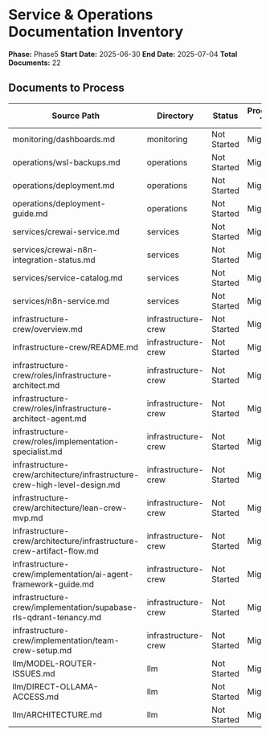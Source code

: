 # Service & Operations Documentation Inventory

**Phase:** Phase5
**Start Date:** 2025-06-30
**End Date:** 2025-07-04
**Total Documents:** 22

## Documents to Process

| Source Path | Directory | Status | Processing Type | Assigned To | Deadline |
|-------------|-----------|--------|----------------|-------------|----------|
| monitoring/dashboards.md | monitoring | Not Started | Migrate | Documentation Team | 2025-07-04 |
| operations/wsl-backups.md | operations | Not Started | Migrate | Documentation Team | 2025-07-04 |
| operations/deployment.md | operations | Not Started | Migrate | Documentation Team | 2025-07-04 |
| operations/deployment-guide.md | operations | Not Started | Migrate | Documentation Team | 2025-07-04 |
| services/crewai-service.md | services | Not Started | Migrate | Documentation Team | 2025-07-04 |
| services/crewai-n8n-integration-status.md | services | Not Started | Migrate | Documentation Team | 2025-07-04 |
| services/service-catalog.md | services | Not Started | Migrate | Documentation Team | 2025-07-04 |
| services/n8n-service.md | services | Not Started | Migrate | Documentation Team | 2025-07-04 |
| infrastructure-crew/overview.md | infrastructure-crew | Not Started | Migrate | Documentation Team | 2025-07-04 |
| infrastructure-crew/README.md | infrastructure-crew | Not Started | Migrate | Documentation Team | 2025-07-04 |
| infrastructure-crew/roles/infrastructure-architect.md | infrastructure-crew | Not Started | Migrate | Documentation Team | 2025-07-04 |
| infrastructure-crew/roles/infrastructure-architect-agent.md | infrastructure-crew | Not Started | Migrate | Documentation Team | 2025-07-04 |
| infrastructure-crew/roles/implementation-specialist.md | infrastructure-crew | Not Started | Migrate | Documentation Team | 2025-07-04 |
| infrastructure-crew/architecture/infrastructure-crew-high-level-design.md | infrastructure-crew | Not Started | Migrate | Documentation Team | 2025-07-04 |
| infrastructure-crew/architecture/lean-crew-mvp.md | infrastructure-crew | Not Started | Migrate | Documentation Team | 2025-07-04 |
| infrastructure-crew/architecture/infrastructure-crew-artifact-flow.md | infrastructure-crew | Not Started | Migrate | Documentation Team | 2025-07-04 |
| infrastructure-crew/implementation/ai-agent-framework-guide.md | infrastructure-crew | Not Started | Migrate | Documentation Team | 2025-07-04 |
| infrastructure-crew/implementation/supabase-rls-qdrant-tenancy.md | infrastructure-crew | Not Started | Migrate | Documentation Team | 2025-07-04 |
| infrastructure-crew/implementation/team-crew-setup.md | infrastructure-crew | Not Started | Migrate | Documentation Team | 2025-07-04 |
| llm/MODEL-ROUTER-ISSUES.md | llm | Not Started | Migrate | Documentation Team | 2025-07-04 |
| llm/DIRECT-OLLAMA-ACCESS.md | llm | Not Started | Migrate | Documentation Team | 2025-07-04 |
| llm/ARCHITECTURE.md | llm | Not Started | Migrate | Documentation Team | 2025-07-04 |
